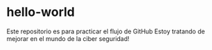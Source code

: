 # hello-world
Este repositorio es para practicar el flujo de GitHub
Estoy tratando de mejorar en el mundo de la ciber seguridad!
